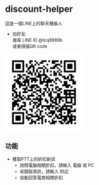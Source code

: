 # discount-helper

這是一個LINE上的聊天機器人

- 加好友: <br>
搜尋 LINE ID @tcq8989b <br>
或者掃描QR code <br>
<img src="./jI_XvNNaU7.png" width="50%" />

## 功能

- 獲取PTT上的折扣新訊
    - 詢問電腦相關折扣，請輸入 電腦 或 PC
    - 省錢版資訊，請輸入 附近
    - 自動回答電商相關折扣